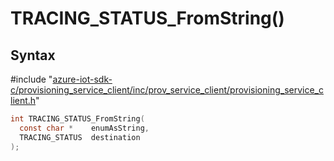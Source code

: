 # TRACING_STATUS_FromString()

## Syntax

\#include "[azure-iot-sdk-c/provisioning_service_client/inc/prov_service_client/provisioning_service_client.h](../iot-c-ref-provisioning-service-client-h.md)"  
```C
int TRACING_STATUS_FromString(
  const char *    enumAsString,
  TRACING_STATUS  destination
);
```

